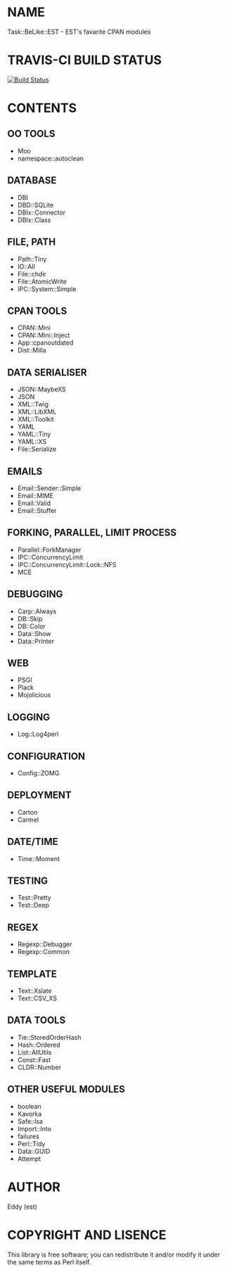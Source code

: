 # NAME

Task::BeLike::EST - EST's favarite CPAN modules

# TRAVIS-CI BUILD STATUS

[![Build Status](https://travis-ci.org/eddy/perl-task-belike-est.svg?branch=master)](https://travis-ci.org/eddy/perl-task-belike-est)

# CONTENTS

## OO TOOLS

- Moo
- namespace::autoclean

## DATABASE

- DBI
- DBD::SQLite
- DBIx::Connector
- DBIx::Class

## FILE, PATH

- Path::Tiny
- IO::All
- File::chdir
- File::AtomicWrite
- IPC::System::Simple

## CPAN TOOLS

- CPAN::Mini
- CPAN::Mini::Inject
- App::cpanoutdated
- Dist::Milla

## DATA SERIALISER

- JSON::MaybeXS
- JSON
- XML::Twig
- XML::LibXML
- XML::Toolkit
- YAML
- YAML::Tiny
- YAML::XS
- File::Serialize

## EMAILS

- Email::Sender::Simple
- Email::MIME
- Email::Valid
- Email::Stuffer

## FORKING, PARALLEL, LIMIT PROCESS

- Parallel::ForkManager
- IPC::ConcurrencyLimit
- IPC::ConcurrencyLimit::Lock::NFS
- MCE

## DEBUGGING

- Carp::Always
- DB::Skip
- DB::Color
- Data::Show
- Data::Printer

## WEB

- PSGI
- Plack
- Mojolicious

## LOGGING

- Log::Log4perl

## CONFIGURATION

- Config::ZOMG

## DEPLOYMENT

- Carton
- Carmel

## DATE/TIME

- Time::Moment

## TESTING

- Test::Pretty
- Test::Deep

## REGEX

- Regexp::Debugger
- Regexp::Common

## TEMPLATE

- Text::Xslate 
- Text::CSV\_XS

## DATA TOOLS

- Tie::StoredOrderHash
- Hash::Ordered
- List::AllUtils
- Const::Fast
- CLDR::Number

## OTHER USEFUL MODULES

- boolean
- Kavorka
- Safe::Isa
- Import::Into
- failures
- Perl::Tidy
- Data::GUID
- Attempt

# AUTHOR

Eddy (est) 

# COPYRIGHT AND LISENCE

This library is free software; you can redistribute it and/or modify
it under the same terms as Perl itself.
